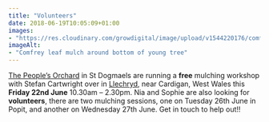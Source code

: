 ```yaml
---
title: "Volunteers"
date: 2018-06-19T10:05:09+01:00
images: 
- "https://res.cloudinary.com/growdigital/image/upload/v1544220176/comfrey-mulch-41974058974.jpg"
imageAlt: 
- "Comfrey leaf mulch around bottom of young tree"
---
```


[The People’s Orchard](https://www.facebook.com/peoplesorchardstdogs/) in St Dogmaels are running a **free** mulching workshop with Stefan Cartwright over in [Llechryd](https://en.wikipedia.org/wiki/Llechryd), near Cardigan, West Wales this **Friday 22nd June** 10.30am – 2.30pm. Nia and Sophie are also looking for **volunteers**, there are two mulching sessions, one on Tuesday 26th June in Popit, and another on Wednesday 27th June. Get in touch to help out!!
